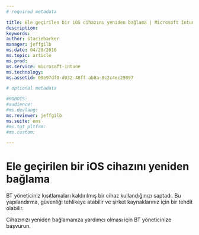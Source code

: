 ```yaml
---
# required metadata

title: Ele geçirilen bir iOS cihazını yeniden bağlama | Microsoft Intune
description:
keywords:
author: staciebarker
manager: jeffgilb
ms.date: 04/28/2016
ms.topic: article
ms.prod:
ms.service: microsoft-intune
ms.technology:
ms.assetid: 09e97df0-d032-48ff-ab8a-8c2c4ec29897

# optional metadata

#ROBOTS:
#audience:
#ms.devlang:
ms.reviewer: jeffgilb
ms.suite: ems
#ms.tgt_pltfrm:
#ms.custom:

---
```


# Ele geçirilen bir iOS cihazını yeniden bağlama
BT yöneticiniz kısıtlamaları kaldırılmış bir cihaz kullandığınızı saptadı. Bu yapılandırma, güvenliği tehlikeye atabilir ve şirket kaynaklarınız için bir tehdit olabilir.

Cihazınızı yeniden bağlamanıza yardımcı olması için BT yöneticinize başvurun.



<!--HONumber=May16_HO2-->


